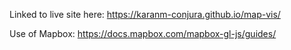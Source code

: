Linked to live site here: https://karanm-conjura.github.io/map-vis/ 

Use of Mapbox: https://docs.mapbox.com/mapbox-gl-js/guides/